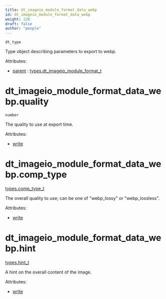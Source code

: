 ```yaml
---
title: dt_imageio_module_format_data_webp
id: dt_imageio_module_format_data_webp
weight: 120
draft: false
author: "people"
---
```


`dt_type`

Type object describing parameters to export to webp.

Attributes:

* [parent](../attributes#parent) : [types.dt_imageio_module_format_t](../types/dt_imageio_module_format_t)

# dt_imageio_module_format_data_webp.quality

`number`

The quality to use at export time.

Attributes:

* [write](../attributes#write)

# dt_imageio_module_format_data_webp.comp_type

[types.comp_type_t](../types/comp_type_t)

The overall quality to use; can be one of "webp_lossy" or "webp_lossless".

Attributes:

* [write](../attributes#write)

# dt_imageio_module_format_data_webp.hint

[types.hint_t](../types/hint_t)

A hint on the overall content of the image.

Attributes:

* [write](../attributes#write)
